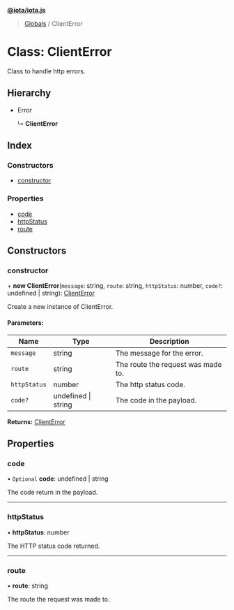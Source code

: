 **[@iota/iota.js](../README.md)**

> [Globals](../README.md) / ClientError

# Class: ClientError

Class to handle http errors.

## Hierarchy

* Error

  ↳ **ClientError**

## Index

### Constructors

* [constructor](clienterror.md#constructor)

### Properties

* [code](clienterror.md#code)
* [httpStatus](clienterror.md#httpstatus)
* [route](clienterror.md#route)

## Constructors

### constructor

\+ **new ClientError**(`message`: string, `route`: string, `httpStatus`: number, `code?`: undefined \| string): [ClientError](clienterror.md)

Create a new instance of ClientError.

#### Parameters:

Name | Type | Description |
------ | ------ | ------ |
`message` | string | The message for the error. |
`route` | string | The route the request was made to. |
`httpStatus` | number | The http status code. |
`code?` | undefined \| string | The code in the payload.  |

**Returns:** [ClientError](clienterror.md)

## Properties

### code

• `Optional` **code**: undefined \| string

The code return in the payload.

___

### httpStatus

•  **httpStatus**: number

The HTTP status code returned.

___

### route

•  **route**: string

The route the request was made to.
